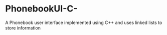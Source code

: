 # PhonebookUI-C-
A Phonebook user interface implemented using C++ and uses linked lists to store information
